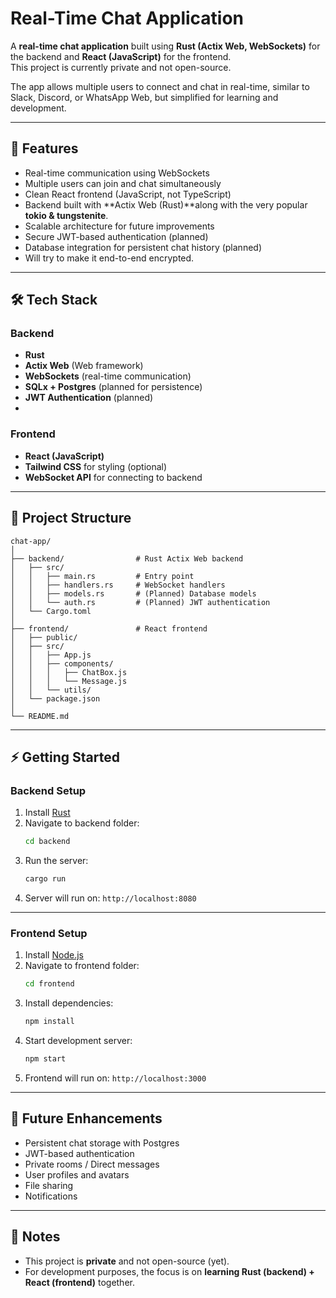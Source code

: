 # Real-Time Chat Application

A **real-time chat application** built using **Rust (Actix Web, WebSockets)** for the backend and **React (JavaScript)** for the frontend.  
This project is currently private and not open-source.  

The app allows multiple users to connect and chat in real-time, similar to Slack, Discord, or WhatsApp Web, but simplified for learning and development.

---

## 🚀 Features

- Real-time communication using WebSockets
- Multiple users can join and chat simultaneously
- Clean React frontend (JavaScript, not TypeScript)
- Backend built with **Actix Web (Rust)**along with the very popular **tokio & tungstenite**.
- Scalable architecture for future improvements
- Secure JWT-based authentication (planned)
- Database integration for persistent chat history (planned)
- Will try to make it end-to-end encrypted.

---

## 🛠️ Tech Stack

### Backend
- **Rust**
- **Actix Web** (Web framework)
- **WebSockets** (real-time communication)
- **SQLx + Postgres** (planned for persistence)
- **JWT Authentication** (planned)
- 

### Frontend
- **React (JavaScript)**  
- **Tailwind CSS** for styling (optional)
- **WebSocket API** for connecting to backend

---

## 📂 Project Structure

```
chat-app/
│
├── backend/                # Rust Actix Web backend
│   ├── src/
│   │   ├── main.rs         # Entry point
│   │   ├── handlers.rs     # WebSocket handlers
│   │   ├── models.rs       # (Planned) Database models
│   │   └── auth.rs         # (Planned) JWT authentication
│   └── Cargo.toml
│
├── frontend/               # React frontend
│   ├── public/
│   ├── src/
│   │   ├── App.js
│   │   ├── components/
│   │   │   ├── ChatBox.js
│   │   │   └── Message.js
│   │   └── utils/
│   └── package.json
│
└── README.md
```

---

## ⚡ Getting Started

### Backend Setup

1. Install [Rust](https://www.rust-lang.org/tools/install)  
2. Navigate to backend folder:
   ```bash
   cd backend
   ```
3. Run the server:
   ```bash
   cargo run
   ```
4. Server will run on: `http://localhost:8080`

---

### Frontend Setup

1. Install [Node.js](https://nodejs.org/)  
2. Navigate to frontend folder:
   ```bash
   cd frontend
   ```
3. Install dependencies:
   ```bash
   npm install
   ```
4. Start development server:
   ```bash
   npm start
   ```
5. Frontend will run on: `http://localhost:3000`

---

## 🔮 Future Enhancements

- Persistent chat storage with Postgres
- JWT-based authentication
- Private rooms / Direct messages
- User profiles and avatars
- File sharing
- Notifications

---

## 📌 Notes

- This project is **private** and not open-source (yet).  
- For development purposes, the focus is on **learning Rust (backend) + React (frontend)** together.
